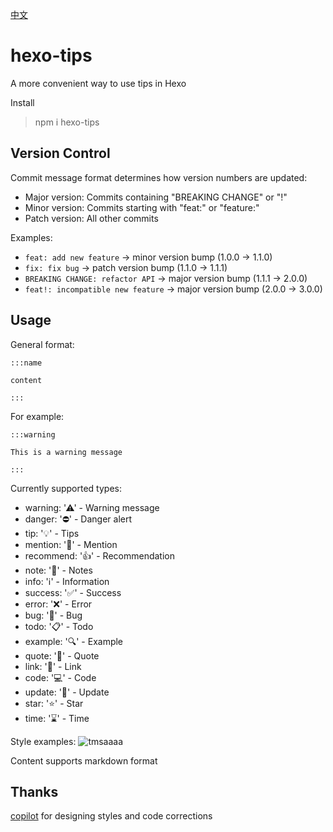 [中文](README.md)
# hexo-tips
A more convenient way to use tips in Hexo

Install

>npm i hexo-tips

## Version Control
Commit message format determines how version numbers are updated:
- Major version: Commits containing "BREAKING CHANGE" or "!"
- Minor version: Commits starting with "feat:" or "feature:"
- Patch version: All other commits

Examples:
- `feat: add new feature` -> minor version bump (1.0.0 → 1.1.0)
- `fix: fix bug` -> patch version bump (1.1.0 → 1.1.1)
- `BREAKING CHANGE: refactor API` -> major version bump (1.1.1 → 2.0.0)
- `feat!: incompatible new feature` -> major version bump (2.0.0 → 3.0.0)


## Usage

General format:

```
:::name

content

:::
```

For example:
```
:::warning
 
This is a warning message

:::
```

Currently supported types:
+ warning: '⚠' - Warning message
+ danger: '⛔' - Danger alert
+ tip: '💡' - Tips
+ mention: '💬' - Mention
+ recommend: '👍' - Recommendation
+ note: '📝' - Notes
+ info: 'ℹ️' - Information
+ success: '✅' - Success
+ error: '❌' - Error
+ bug: '🐛' - Bug
+ todo: '📋' - Todo
+ example: '🔍' - Example
+ quote: '💭' - Quote
+ link: '🔗' - Link
+ code: '💻' - Code
+ update: '🔄' - Update
+ star: '⭐' - Star
+ time: '⌛' - Time

Style examples:
<img src="https://i.ibb.co/64gGqT6/tmsaaaa.webp" alt="tmsaaaa" border="0">

Content supports markdown format

## Thanks

[copilot](https://github.com/features/copilot) for designing styles and code corrections
